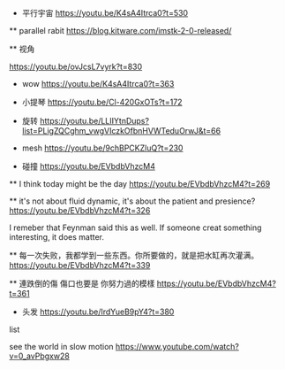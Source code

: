 * 平行宇宙
https://youtu.be/K4sA4Itrca0?t=530

** parallel rabit
https://blog.kitware.com/imstk-2-0-released/

** 视角

https://youtu.be/ovJcsL7vyrk?t=830

* wow
https://youtu.be/K4sA4Itrca0?t=363

* 小提琴
https://youtu.be/Cl-420GxOTs?t=172

* 旋转
https://youtu.be/LLIIYtnDups?list=PLigZQCghm_vwgVIczkOfbnHVWTeduOrwJ&t=66

* mesh
https://youtu.be/9chBPCKZluQ?t=230

* 碰撞
https://youtu.be/EVbdbVhzcM4

** I think today might be the day
https://youtu.be/EVbdbVhzcM4?t=269

** it's not about fluid dynamic, it's about the patient and presience?
https://youtu.be/EVbdbVhzcM4?t=326

I remeber that Feynman said this as well. If someone creat something interesting, it does matter.

** 每一次失败，我都学到一些东西。你所要做的，就是把水缸再次灌满。
https://youtu.be/EVbdbVhzcM4?t=339

** 連跌倒的傷 傷口也要是 你努力過的模樣
https://youtu.be/EVbdbVhzcM4?t=361


* 头发
https://youtu.be/IrdYueB9pY4?t=380


list

see the world in slow motion
https://www.youtube.com/watch?v=0_avPbgxw28
